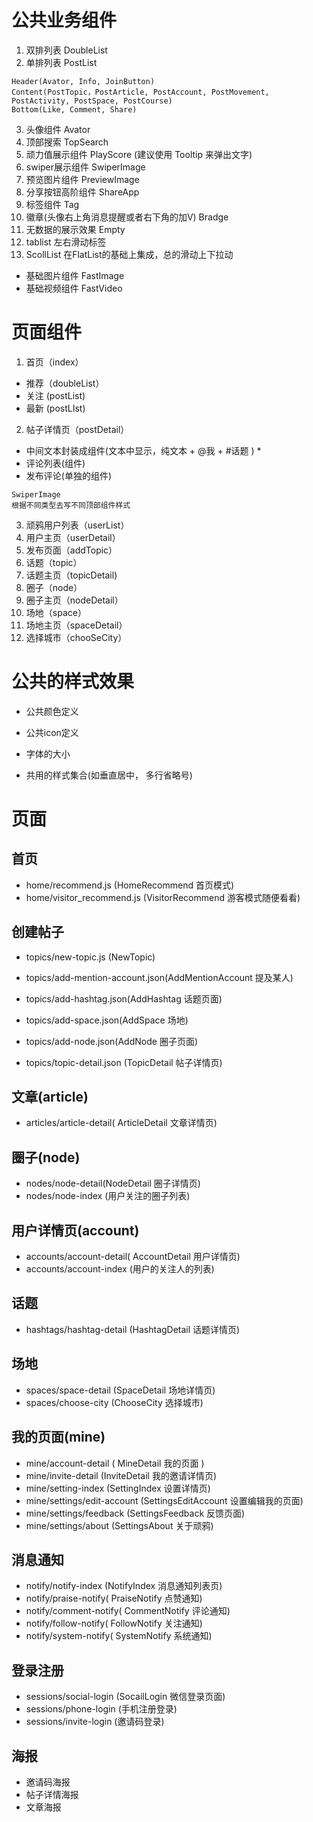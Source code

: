 
# 公共业务组件
1. 双排列表 DoubleList
2. 单排列表 PostList

```
Header(Avator, Info, JoinButton)
Content(PostTopic，PostArticle, PostAccount, PostMovement, PostActivity, PostSpace, PostCourse)
Bottom(Like, Comment, Share)
```

3. 头像组件 Avator
4. 顶部搜索 TopSearch
5. 顽力值展示组件 PlayScore (建议使用 Tooltip 来弹出文字)
6. swiper展示组件 SwiperImage
7. 预览图片组件 PreviewImage
8. 分享按钮高阶组件 ShareApp
9. 标签组件 Tag
10. 徽章(头像右上角消息提醒或者右下角的加V) Bradge
11. 无数据的展示效果 Empty
12. tablist 左右滑动标签
13. ScollList 在FlatList的基础上集成，总的滑动上下拉动


- 基础图片组件 FastImage
- 基础视频组件 FastVideo

# 页面组件
1. 首页（index）
- 推荐（doubleList）
- 关注 (postList)
- 最新 (postLIst)
2. 帖子详情页（postDetail）
- 中间文本封装成组件(文本中显示，纯文本 + @我 + #话题 ) * 
- 评论列表(组件)
- 发布评论(单独的组件)


```
SwiperImage
根据不同类型去写不同顶部组件样式
```

3. 顽鸦用户列表（userList）
3. 用户主页（userDetail）
2. 发布页面（addTopic）
3. 话题（topic）
4. 话题主页（topicDetail)
3. 圈子（node）
4. 圈子主页（nodeDetail）
4. 场地（space）
5. 场地主页（spaceDetail）
5. 选择城市（chooSeCity）

# 公共的样式效果
- 公共颜色定义
- 公共icon定义

- 字体的大小
- 共用的样式集合(如垂直居中， 多行省略号)

# 页面
## 首页
- home/recommend.js (HomeRecommend 首页模式)
- home/visitor_recommend.js (VisitorRecommend 游客模式随便看看)

## 创建帖子
- topics/new-topic.js (NewTopic)
- topics/add-mention-account.json(AddMentionAccount  提及某人)
- topics/add-hashtag.json(AddHashtag 话题页面)
- topics/add-space.json(AddSpace 场地)
- topics/add-node.json(AddNode 圈子页面)

- topics/topic-detail.json (TopicDetail  帖子详情页)

## 文章(article)
- articles/article-detail( ArticleDetail 文章详情页)

## 圈子(node)
- nodes/node-detail(NodeDetail 圈子详情页)
- nodes/node-index (用户关注的圈子列表)

## 用户详情页(account)
- accounts/account-detail( AccountDetail 用户详情页)
- accounts/account-index (用户的关注人的列表)

## 话题
- hashtags/hashtag-detail (HashtagDetail  话题详情页)

## 场地
- spaces/space-detail (SpaceDetail 场地详情页)
- spaces/choose-city (ChooseCity 选择城市)


## 我的页面(mine)
- mine/account-detail ( MineDetail  我的页面 )
- mine/invite-detail (InviteDetail 我的邀请详情页)
- mine/setting-index (SettingIndex 设置详情页)
- mine/settings/edit-account (SettingsEditAccount  设置编辑我的页面)
- mine/settings/feedback (SettingsFeedback 反馈页面)
- mine/settings/about (SettingsAbout 关于顽鸦)

## 消息通知
- notify/notify-index (NotifyIndex 消息通知列表页)
- notify/praise-notify( PraiseNotify  点赞通知)
- notify/comment-notify( CommentNotify  评论通知)
- notify/follow-notify( FollowNotify 关注通知)
- notify/system-notify( SystemNotify 系统通知)

## 登录注册
- sessions/social-login (SocailLogin 微信登录页面)
- sessions/phone-login (手机注册登录)
- sessions/invite-login (邀请码登录)

## 海报
- 邀请码海报
- 帖子详情海报
- 文章海报
